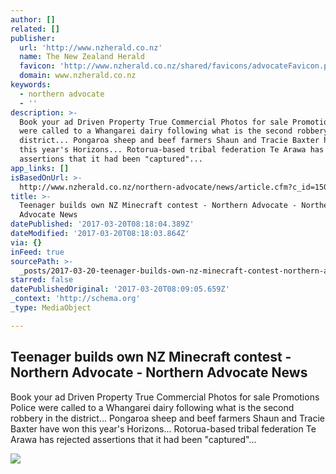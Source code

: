```yaml
---
author: []
related: []
publisher:
  url: 'http://www.nzherald.co.nz'
  name: The New Zealand Herald
  favicon: 'http://www.nzherald.co.nz/shared/favicons/advocateFavicon.png'
  domain: www.nzherald.co.nz
keywords:
  - northern advocate
  - ''
description: >-
  Book your ad Driven Property True Commercial Photos for sale Promotions Police
  were called to a Whangarei dairy following what is the second robbery in the
  district... Pongaroa sheep and beef farmers Shaun and Tracie Baxter have won
  this year's Horizons... Rotorua-based tribal federation Te Arawa has rejected
  assertions that it had been "captured"...
app_links: []
isBasedOnUrl: >-
  http://www.nzherald.co.nz/northern-advocate/news/article.cfm?c_id=1503450&objectid=11577415
title: >-
  Teenager builds own NZ Minecraft contest - Northern Advocate - Northern
  Advocate News
datePublished: '2017-03-20T08:18:04.389Z'
dateModified: '2017-03-20T08:18:03.864Z'
via: {}
inFeed: true
sourcePath: >-
  _posts/2017-03-20-teenager-builds-own-nz-minecraft-contest-northern-advocate.md
starred: false
datePublishedOriginal: '2017-03-20T08:09:05.659Z'
_context: 'http://schema.org'
_type: MediaObject

---
```

<article style=""><h1>Teenager builds own NZ Minecraft contest - Northern Advocate - Northern Advocate News</h1><p>Book your ad Driven Property True Commercial Photos for sale Promotions Police were called to a Whangarei dairy following what is the second robbery in the district... Pongaroa sheep and beef farmers Shaun and Tracie Baxter have won this year's Horizons... Rotorua-based tribal federation Te Arawa has rejected assertions that it had been "captured"...</p><img src="http://media.nzherald.co.nz/webcontent/image/jpg/20164/edb93af12efdd067d8ccb7c9653a5db66209d802_1024x761.jpg" /></article>